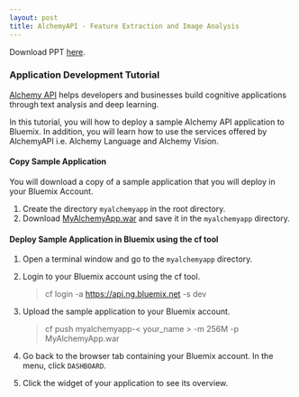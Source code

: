 ```yaml
---
layout: post
title: AlchemyAPI - Feature Extraction and Image Analysis
---
```

Download PPT [here](https://www.github.com/string-args/MyAlchemyApps).

### Application Development Tutorial

[Alchemy API](http://www.alchemyapi.com/) helps developers and businesses build cognitive applications through text analysis and deep learning.

In this tutorial, you will how to deploy a sample Alchemy API application to Bluemix. In addition, you will learn how to use the services offered by AlchemyAPI i.e. Alchemy Language and Alchemy Vision.

#### Copy Sample Application

You will download a copy of a sample application that you will deploy in your Bluemix Account.

1. Create the directory `myalchemyapp` in the root directory. 
2. Download [MyAlchemyApp.war](https://github.com/string-args/MyAlchemyApps) and save it in the `myalchemyapp` directory.

#### Deploy Sample Application in Bluemix using the cf tool

1. Open a terminal window and go to the `myalchemyapp` directory.
2. Login to your Bluemix account using the cf tool. 

	 > cf login -a https://api.ng.bluemix.net -s dev

3. Upload the sample application to your Bluemix account.

	> cf push myalchemyapp-< your_name > -m 256M -p MyAlchemyApp.war

4. Go back to the browser tab containing your Bluemix account. In the menu, click `DASHBOARD`.
5. Click the widget of your application to see its overview.

#### Add a AlchemyAPI Service and Bind it to the Sample Application

1. Click the `ADD A SERVICE OR API` link. You will be redirected to the Catalog page.
2. Look for `AlchemyAPI` service and click it.
3. In the `Service name` text box, type `alchemyapi-myservice`.
4. Click the `CREATE` button.
5. When asked to restage your application, click the `RESTAGE` button. Wait for your application to restage.
6. Open another browser tab, and type in the url `myalchemyapp-< your_name>.mybluemix.net` to see if your application works.

#### Analyze How the AlchemyAPI Service Works

This tutorial will only cover the following functions of Alchemy Language - `Title, Author, Language, Taxonomy, Sentiment` and of Alchemy Vision - `Face Recognition`.

In order for the service to work, `Gradle` is required to solve the dependency management problem of the API. The following line of code is needed in the `build.gradle` file.

> compile 'com.ibm.watson.developer_cloud:java-wrapper:1.1.0'

If you extract `MyAlchemyApp.war` you will see the subdirectory `src/main/java/Servlet`. This contains several java files including `FServlet.java` and `IServlet.java`.

#### Examine the Java classes

1. `FServlet.java` is the servlet class for Feature Extraction. The following imports are needed for the Alchemy Language function to work:

> import com.ibm.watson.developer_cloud.alchemy.v1.AlchemyLanguage; 
> import com.ibm.watson.developer_cloud.alchemy.v1.model.DocumentTitle;
> import com.ibm.watson.developer_cloud.alchemy.v1.model.DocumentAuthors;
> import com.ibm.watson.developer_cloud.alchemy.v1.model.Language;
> import com.ibm.watson.developer_cloud.alchemy.v1.model.Taxonomies;
> import com.ibm.watson.developer_cloud.alchemy.v1.model.DocumentSentiment;


2.  `IServlet.java` is the servlet class for Image Analysis. The following imports are needed for the Alchemy Vision function to work:

> import com.ibm.watson.developer_cloud.alchemy.v1AlchemyVision;

> import com.ibm.watson.developer_cloud.alchemy.v1.model.ImageFaces;
	

3. An API key is needed in order for the services of AlchemyAPI to work. This API key is already provided to you when you BIND the service in the sample application. And in this sample application, the api key is already extracted by a method in the `VCAP_SERVICES` as discussed in the previous lab. The following code demonstrates how the API key was used:

	> AlchemyLanguage service = new AlchemyLanguage();
	
	> service.setApiKey(" {api_key} ");
		
	> AlchemyVision service = new AlchemyVision();
	
	> service.setApikey(" {api_key} ");

    

	 
	
 
